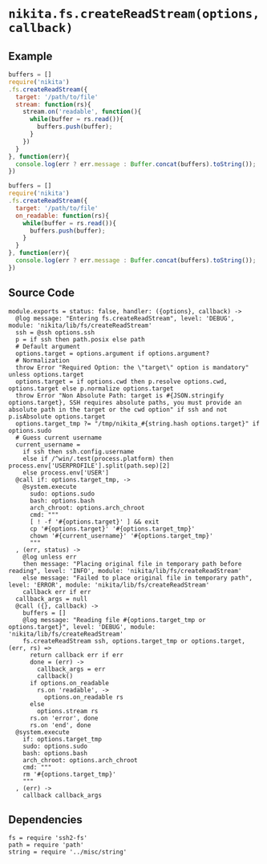 
# `nikita.fs.createReadStream(options, callback)`

## Example

```js
buffers = []
require('nikita')
.fs.createReadStream({
  target: '/path/to/file'
  stream: function(rs){
    stream.on('readable', function(){
      while(buffer = rs.read()){
        buffers.push(buffer);
      }
    })
  }
}, function(err){
  console.log(err ? err.message : Buffer.concat(buffers).toString());
})
```

```js
buffers = []
require('nikita')
.fs.createReadStream({
  target: '/path/to/file'
  on_readable: function(rs){
    while(buffer = rs.read()){
      buffers.push(buffer);
    }
  }
}, function(err){
  console.log(err ? err.message : Buffer.concat(buffers).toString());
})
```

## Source Code

    module.exports = status: false, handler: ({options}, callback) ->
      @log message: "Entering fs.createReadStream", level: 'DEBUG', module: 'nikita/lib/fs/createReadStream'
      ssh = @ssh options.ssh
      p = if ssh then path.posix else path
      # Default argument
      options.target = options.argument if options.argument?
      # Normalization
      throw Error "Required Option: the \"target\" option is mandatory" unless options.target
      options.target = if options.cwd then p.resolve options.cwd, options.target else p.normalize options.target
      throw Error "Non Absolute Path: target is #{JSON.stringify options.target}, SSH requires absolute paths, you must provide an absolute path in the target or the cwd option" if ssh and not p.isAbsolute options.target
      options.target_tmp ?= "/tmp/nikita_#{string.hash options.target}" if options.sudo
      # Guess current username
      current_username =
        if ssh then ssh.config.username
        else if /^win/.test(process.platform) then process.env['USERPROFILE'].split(path.sep)[2]
        else process.env['USER']
      @call if: options.target_tmp, ->
        @system.execute
          sudo: options.sudo
          bash: options.bash
          arch_chroot: options.arch_chroot
          cmd: """
          [ ! -f '#{options.target}' ] && exit
          cp '#{options.target}' '#{options.target_tmp}'
          chown '#{current_username}' '#{options.target_tmp}'
          """
      , (err, status) ->
        @log unless err
        then message: "Placing original file in temporary path before reading", level: 'INFO', module: 'nikita/lib/fs/createReadStream'
        else message: "Failed to place original file in temporary path", level: 'ERROR', module: 'nikita/lib/fs/createReadStream'
        callback err if err
      callback_args = null
      @call ({}, callback) ->
        buffers = []
        @log message: "Reading file #{options.target_tmp or options.target}", level: 'DEBUG', module: 'nikita/lib/fs/createReadStream'
        fs.createReadStream ssh, options.target_tmp or options.target, (err, rs) =>
          return callback err if err
          done = (err) ->
            callback_args = err
            callback()
          if options.on_readable
            rs.on 'readable', ->
              options.on_readable rs
          else
            options.stream rs
          rs.on 'error', done
          rs.on 'end', done
      @system.execute
        if: options.target_tmp
        sudo: options.sudo
        bash: options.bash
        arch_chroot: options.arch_chroot
        cmd: """
        rm '#{options.target_tmp}'
        """
      , (err) ->
        callback callback_args
    
        

## Dependencies

    fs = require 'ssh2-fs'
    path = require 'path'
    string = require '../misc/string'
